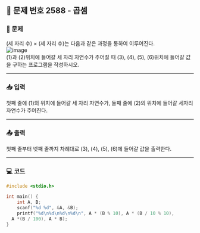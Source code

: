 ## 📝 문제 번호 2588 - 곱셈

### 📌 문제
(세 자리 수) × (세 자리 수)는 다음과 같은 과정을 통하여 이루어진다.  
![image](https://github.com/user-attachments/assets/936960c0-c5c2-4939-95b7-8c09d351974a)  
(1)과 (2)위치에 들어갈 세 자리 자연수가 주어질 때 (3), (4), (5), (6)위치에 들어갈 값을 구하는 프로그램을 작성하시오.

---

### 📥 입력
첫째 줄에 (1)의 위치에 들어갈 세 자리 자연수가, 둘째 줄에 (2)의 위치에 들어갈 세자리 자연수가 주어진다.

---

### 📤 출력
첫째 줄부터 넷째 줄까지 차례대로 (3), (4), (5), (6)에 들어갈 값을 출력한다.

---

### 💻 코드
```c
#include <stdio.h>

int main() {
	int A, B;
	scanf("%d %d", &A, &B);
	printf("%d\n%d\n%d\n%d\n", A * (B % 10), A * (B / 10 % 10),
  A *(B / 100), A * B);
}
```
